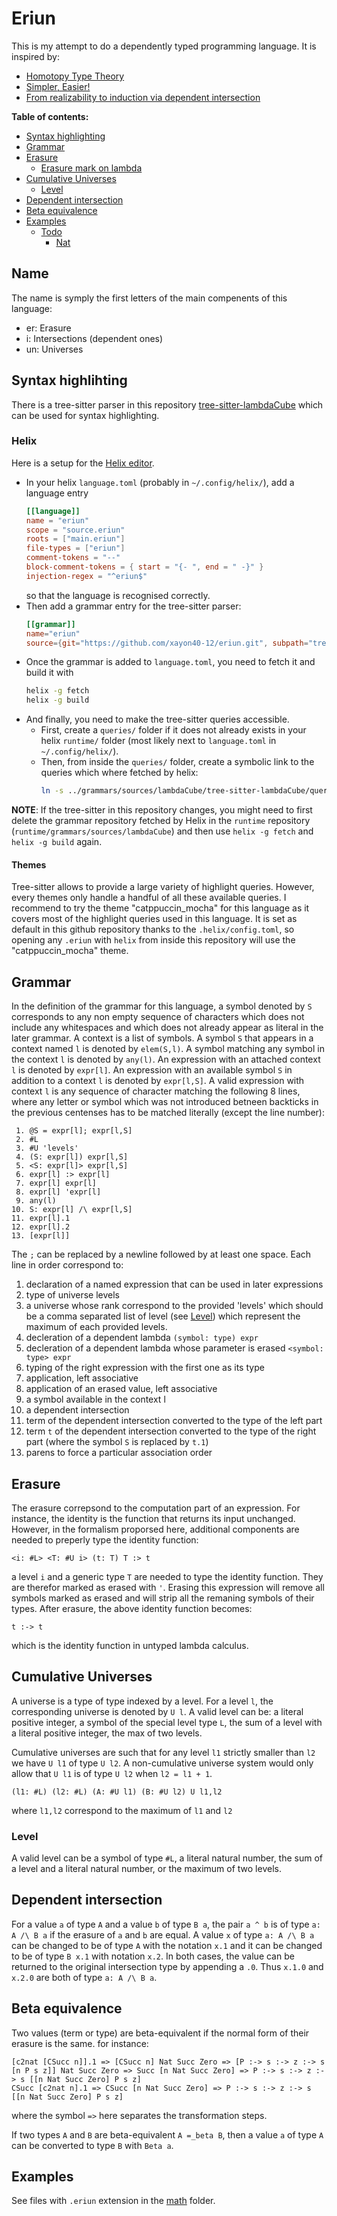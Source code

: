 # Eriun

This is my attempt to do a dependently typed programming language. It is inspired by:  
- [Homotopy Type Theory](https://homotopytypetheory.org/book/)
- [Simpler, Easier!](https://augustss.blogspot.com/2007/10/simpler-easier-in-recent-paper-simply.html?m=1)
- [From realizability to induction via dependent intersection](https://www.sciencedirect.com/science/article/pii/S0168007218300277?ref=pdf_download&fr=RR-2&rr=8a9706eecc573c95)

**Table of contents:**
- [Syntax highlighting](#Syntax-highlihting)
- [Grammar](#Grammar)
- [Erasure](#erasure)
  - [Erasure mark on lambda](#Erasure-mark-on-lambda)
- [Cumulative Universes](#Cumulative-Universes)
  - [Level](Level)
- [Dependent intersection](#Dependent-intersection)
- [Beta equivalence](#Beta-equivalence)
- [Examples](#Examples)
  - [Todo](#Todo)
    - [Nat](#Nat)

## Name

The name is symply the first letters of the main compenents of this language:
- er: Erasure
- i: Intersections (dependent ones)
- un: Universes

## Syntax highlihting

There is a tree-sitter parser in this repository [tree-sitter-lambdaCube](https://github.com/xayon40-12/LambdaCube/tree/main/tree-sitter-lambdaCube) which can be used for syntax highlighting.

### Helix

Here is a setup for the [Helix editor](https://helix-editor.com/).

- In your helix `language.toml` (probably in `~/.config/helix/`), add a language entry
  ```toml
  [[language]]
  name = "eriun"
  scope = "source.eriun"
  roots = ["main.eriun"]
  file-types = ["eriun"]
  comment-tokens = "--"
  block-comment-tokens = { start = "{- ", end = " -}" }
  injection-regex = "^eriun$"
  ```
  so that the language is recognised correctly.
- Then add a grammar entry for the tree-sitter parser:
  ```toml
  [[grammar]]
  name="eriun"
  source={git="https://github.com/xayon40-12/eriun.git", subpath="tree-sitter-eriun", rev="main"}
  ```
- Once the grammar is added to `language.toml`, you need to fetch it and build it with
  ```bash
  helix -g fetch
  helix -g build
  ```
- And finally, you need to make the tree-sitter queries accessible.  
  - First, create a `queries/` folder if it does not already exists in your helix `runtime/` folder (most likely next to `language.toml` in `~/.config/helix/`).
  - Then, from inside the `queries/` folder, create a symbolic link to the queries which where fetched by helix:
    ```bash
    ln -s ../grammars/sources/lambdaCube/tree-sitter-lambdaCube/queries/ lambdaCube
    ```

**NOTE**: If the tree-sitter in this repository changes, you might need to first delete the grammar repository fetched by Helix in the `runtime` repository (`runtime/grammars/sources/lambdaCube`) and then use `helix -g fetch` and `helix -g build` again.

#### Themes

Tree-sitter allows to provide a large variety of highlight queries. However, every themes only handle a handful of all these available queries. I recommend to try the theme "catppuccin_mocha" for this language as it covers most of the highlight queries used in this language. It is set as default in this github repository thanks to the `.helix/config.toml`, so opening any `.eriun` with `helix` from inside this repository will use the "catppuccin_mocha" theme.

## Grammar

In the definition of the grammar for this language, a symbol denoted by `S` corresponds to any non empty sequence of characters which does not include any whitespaces and which does not already appear as literal in the later grammar.
A context is a list of symbols.
A symbol `S` that appears in a context named `l` is denoted by `elem(S,l)`.
A symbol matching any symbol in the context `l` is denoted by `any(l)`.
An expression with an attached context `l` is denoted by `expr[l]`.
An expression with an available symbol `S` in addition to a context `l` is denoted by `expr[l,S]`.
A valid expression with context `l` is any sequence of character matching the following 8 lines, where any letter or symbol which was not introduced betneen backticks in the previous centenses has to be matched literally (except the line number):
```
 1. @S = expr[l]; expr[l,S]
 2. #L
 3. #U 'levels'
 4. (S: expr[l]) expr[l,S]
 5. <S: expr[l]> expr[l,S]
 6. expr[l] :> expr[l]
 7. expr[l] expr[l]
 8. expr[l] 'expr[l]
 9. any(l)
10. S: expr[l] /\ expr[l,S]
11. expr[l].1
12. expr[l].2
13. [expr[l]]
```
The `;` can be replaced by a newline followed by at least one space.
Each line in order correspond to:
1. declaration of a named expression that can be used in later expressions
2. type of universe levels
3. a universe whose rank correspond to the provided 'levels' which should be a comma separated list of level (see [Level](#Level)) which represent the maximum of each provided levels.
4. decleration of a dependent lambda `(symbol: type) expr`
5. decleration of a dependent lambda whose parameter is erased `<symbol: type> expr`
6. typing of the right expression with the first one as its type
7. application, left associative
8. application of an erased value, left associative
9. a symbol available in the context l
10. a dependent intersection
11. term of the dependent intersection converted to the type of the left part
12. term `t` of the dependent intersection converted to the type of the right part (where the symbol `S` is replaced by `t.1`)
13. parens to force a particular association order

## Erasure
The erasure correpsond to the computation part of an expression. For instance, the identity is the function that returns its input unchanged. However, in the formalism proporsed here, additional components are needed to preperly type the identity function:
```eriun
<i: #L> <T: #U i> (t: T) T :> t
```
a level `i` and a generic type `T` are needed to type the identity function. They are therefor marked as erased with `'`. Erasing this expression will remove all symbols marked as erased and will strip all the remaning symbols of their types. After erasure, the above identity function becomes:
```eriun
t :-> t
```
which is the identity function in untyped lambda calculus.

## Cumulative Universes
A universe is a type of type indexed by a level. For a level `l`, the corresponding universe is denoted by `U l`.
A valid level can be: a literal positive integer, a symbol of the special level type `L`, the sum of a level with a literal positive integer, the max of two levels.

Cumulative universes are such that for any level `l1` strictly smaller than `l2` we have `U l1` of type `U l2`. A non-cumulative universe system would only allow that `U l1` is of type `U l2` when `l2 = l1 + 1`.

```eriun
(l1: #L) (l2: #L) (A: #U l1) (B: #U l2) U l1,l2
```
where `l1,l2` correspond to the maximum of `l1` and `l2`

### Level

A valid level can be a symbol of type `#L`, a literal natural number, the sum of a level and a literal natural number, or the maximum of two levels.

## Dependent intersection
For a value `a` of type `A` and a value `b` of type `B a`, the pair `a ^ b` is of type `a: A /\ B a` if the erasure of `a` and `b` are equal.
A value `x` of type `a: A /\ B a` can be changed to be of type `A` with the notation `x.1` and it can be changed to be of type `B x.1` with notation `x.2`. In both cases, the value can be returned to the original intersection type by appending a `.0`. Thus `x.1.0` and `x.2.0` are both of type `a: A /\ B a`.

## Beta equivalence
Two values (term or type) are beta-equivalent if the normal form of their erasure is the same. for instance:
```eriun
[c2nat [CSucc n]].1 => [CSucc n] Nat Succ Zero => [P :-> s :-> z :-> s [n P s z]] Nat Succ Zero => Succ [n Nat Succ Zero] => P :-> s :-> z :-> s [[n Nat Succ Zero] P s z]
CSucc [c2nat n].1 => CSucc [n Nat Succ Zero] => P :-> s :-> z :-> s [[n Nat Succ Zero] P s z]
```
where the symbol `=>` here separates the transformation steps.

If two types `A` and `B` are beta-equivalent `A =_beta B`, then a value `a` of type `A` can be converted to type `B` with `Beta a`.

## Examples

See files with `.eriun` extension in the [math](math/) folder.
